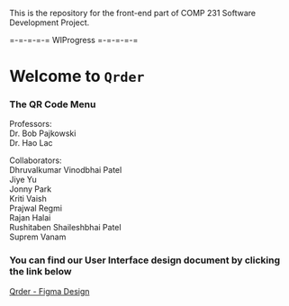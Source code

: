 This is the repository for the front-end part of COMP 231 Software Development Project.

=-=-=-=-= WIProgress =-=-=-=-=

# Welcome to `Qrder`

### The QR Code Menu

Professors:<br>
Dr. Bob Pajkowski<br>
Dr. Hao Lac<br>

Collaborators:<br>
Dhruvalkumar Vinodbhai Patel<br>
Jiye Yu<br>
Jonny Park<br>
Kriti Vaish<br>
Prajwal Regmi<br>
Rajan Halai<br>
Rushitaben Shaileshbhai Patel<br>
Suprem Vanam<br>

### You can find our User Interface design document by clicking the link below

<a href="https://www.figma.com/file/LZKTbqS2XW1O2NfsMPXc9s/Qrder---Design?node-id=0%3A1" target="_blank">Qrder - Figma Design</a>
